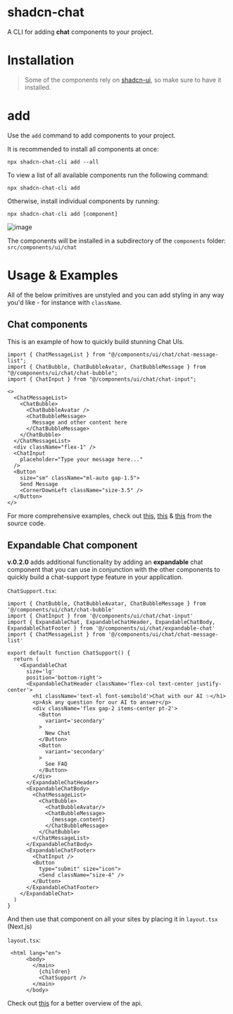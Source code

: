 # shadcn-chat

A CLI for adding **chat** components to your project.

# Installation

> Some of the components rely on [shadcn-ui](https://ui.shadcn.com/docs/installation), so make sure to have it installed.

# add

Use the `add` command to add components to your project.

It is recommended to install all components at once:

```
npx shadcn-chat-cli add --all
```

To view a list of all available components run the following command:

```
npx shadcn-chat-cli add
```

Otherwise, install individual components by running:

```
npx shadcn-chat-cli add [component]
```

![image](https://github.com/user-attachments/assets/8d9d2b33-b3ce-45f4-85b9-40b49497a9a6)

The components will be installed in a subdirectory of the `components` folder: `src/components/ui/chat`

# Usage & Examples

All of the below primitives are unstyled and you can add styling in any way you'd like - for instance with `className`.

## Chat components

This is an example of how to quickly build stunning Chat UIs.

```
import { ChatMessageList } from "@/components/ui/chat/chat-message-list";
import { ChatBubble, ChatBubbleAvatar, ChatBubbleMessage } from "@/components/ui/chat/chat-bubble";
import { ChatInput } from "@/components/ui/chat/chat-input";

<>
  <ChatMessageList>
    <ChatBubble>
      <ChatBubbleAvatar />
      <ChatBubbleMessage>
        Message and other content here
      </ChatBubbleMessage>
    </ChatBubble>
  </ChatMessageList>
  <div className="flex-1" />
  <ChatInput
    placeholder="Type your message here..."
  />
  <Button
    size="sm" className="ml-auto gap-1.5">
    Send Message
    <CornerDownLeft className="size-3.5" />
  </Button>
</>
```

For more comprehensive examples, check out [this](https://github.com/jakobhoeg/shadcn-chat/blob/master/src/app/chatbot/page.tsx#L106-L175), [this](https://github.com/jakobhoeg/shadcn-chat/blob/master/src/app/chatbot2/page.tsx#L106-L175) & [this](https://github.com/jakobhoeg/shadcn-chat/blob/master/src/components/chat/chat-list.tsx#L54-L63) from the source code.

## Expandable Chat component

**v.0.2.0** adds additional functionality by adding an **expandable** chat component that you can use in conjunction with the other components to quickly build a chat-support type feature in your application.

`ChatSupport.tsx`:

```
import { ChatBubble, ChatBubbleAvatar, ChatBubbleMessage } from '@/components/ui/chat/chat-bubble'
import { ChatInput } from '@/components/ui/chat/chat-input'
import { ExpandableChat, ExpandableChatHeader, ExpandableChatBody, ExpandableChatFooter } from '@/components/ui/chat/expandable-chat'
import { ChatMessageList } from '@/components/ui/chat/chat-message-list'

export default function ChatSupport() {
  return (
    <ExpandableChat
      size='lg'
      position='bottom-right'>
      <ExpandableChatHeader className='flex-col text-center justify-center'>
        <h1 className='text-xl font-semibold'>Chat with our AI ✨</h1>
        <p>Ask any question for our AI to answer</p>
        <div className='flex gap-2 items-center pt-2'>
          <Button
            variant='secondary'
          >
            New Chat
          </Button>
          <Button
            variant='secondary'
          >
            See FAQ
          </Button>
        </div>
      </ExpandableChatHeader>
      <ExpandableChatBody>
        <ChatMessageList>
          <ChatBubble>
            <ChatBubbleAvatar/>
            <ChatBubbleMessage>
              {message.content}
            </ChatBubbleMessage>
          </ChatBubble>
        </ChatMessageList>
      </ExpandableChatBody>
      <ExpandableChatFooter>
        <ChatInput />
        <Button
          type="submit" size="icon">
          <Send className="size-4" />
        </Button>
      </ExpandableChatFooter>
    </ExpandableChat>
  )
}
```

And then use that component on all your sites by placing it in `layout.tsx` (Next.js)

`layout.tsx`:

```
 <html lang="en">
      <body>
        </main>
          {children}
          <ChatSupport />
        </main>
      </body>
```

Check out [this](https://github.com/jakobhoeg/shadcn-chat/tree/master/examples/shadcn-chat-example-vercel-ai) for a better overview of the api.
